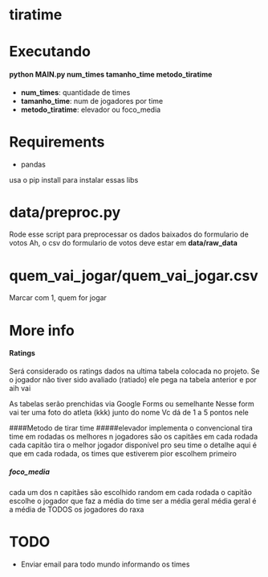 # tiratime

# Executando
#### python MAIN.py num_times tamanho_time metodo_tiratime
* **num_times**: quantidade de times
* **tamanho_time**: num de jogadores por time
* **metodo_tiratime**: elevador ou foco_media

# Requirements
* pandas

usa o pip install para instalar essas libs

# data/preproc.py
Rode esse script para preprocessar os dados baixados do formulario de votos
Ah, o csv do formulario de votos deve estar em **data/raw_data**

# quem_vai_jogar/quem_vai_jogar.csv
Marcar com 1, quem for jogar

# More info
#### Ratings
Será considerado os ratings dados na ultima tabela colocada no projeto.
Se o jogador não tiver sido avaliado (ratiado) ele pega na tabela anterior e por aih vai

As tabelas serão prenchidas via Google Forms ou semelhante
Nesse form vai ter uma foto do atleta (kkk) junto do nome
Vc dá de 1 a 5 pontos nele

####Metodo de tirar time
#####elevador
implementa o convencional tira time em rodadas os melhores n jogadores são os capitães em cada rodada cada capitão tira o melhor jogador disponível pro seu time o detalhe aqui é que em cada rodada, os times que estiverem pior escolhem primeiro

##### foco_media
cada um dos n capitães são escolhido random em cada rodada o capitão escolhe o jogador que faz a média do time ser a média geral média geral é a média de TODOS os jogadores do raxa

# TODO
* Enviar email para todo mundo informando os times